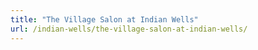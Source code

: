 ```yaml
---
title: "The Village Salon at Indian Wells"
url: /indian-wells/the-village-salon-at-indian-wells/
---
```

